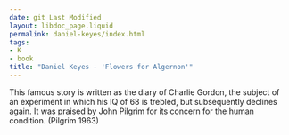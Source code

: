 ```yaml
---
date: git Last Modified
layout: libdoc_page.liquid
permalink: daniel-keyes/index.html
tags:
- K
- book
title: "Daniel Keyes - 'Flowers for Algernon'"
---
```


This famous story is written as the diary of Charlie  Gordon, the subject of an experiment in which his IQ of 68 is trebled, but  subsequently declines again. It was praised by John Pilgrim for its concern for the human  condition. (Pilgrim 1963)